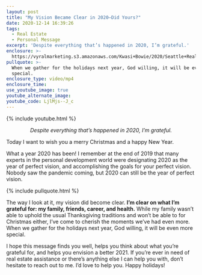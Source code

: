 ```yaml
---
layout: post
title: "My Vision Became Clear in 2020—Did Yours?"
date: 2020-12-14 16:39:26
tags:
  - Real Estate
  - Personal Message
excerpt: 'Despite everything that’s happened in 2020, I’m grateful.'
enclosure: >-
  https://vyralmarketing.s3.amazonaws.com/Kwasi+Bowie/2020/Seattle+Real+Estate+Agent_+Happy+Holidays+2020.mp4
pullquote: >-
  When we gather for the holidays next year, God willing, it will be even more
  special.
enclosure_type: video/mp4
enclosure_time:
use_youtube_image: true
youtube_alternate_image:
youtube_code: LjlMjs--J_c
---
```


{% include youtube.html %}

<p style="text-align: center;"><em>Despite everything that’s happened in 2020, I’m grateful.</em></p>

Today I want to wish you a merry Christmas and a happy New Year.&nbsp;

What a year 2020 has been\! I remember at the end of 2019 that many experts in the personal development world were designating 2020 as the year of perfect vision, and accomplishing the goals for your perfect vision. Nobody saw the pandemic coming, but 2020 can still be the year of perfect vision.

{% include pullquote.html %}

The way I look at it, my vision did become clear. **I’m clear on what I’m grateful for: my family, friends, career, and health.** While my family wasn’t able to uphold the usual Thanksgiving traditions and won’t be able to for Christmas either, I’ve come to cherish the moments we’ve had even more. When we gather for the holidays next year, God willing, it will be even more special.&nbsp;

I hope this message finds you well, helps you think about what you’re grateful for, and helps you envision a better 2021. If you’re ever in need of real estate assistance or there’s anything else I can help you with, don’t hesitate to reach out to me. I’d love to help you. Happy holidays\!
